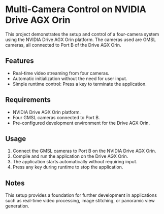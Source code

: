 # Multi-Camera Control on NVIDIA Drive AGX Orin

This project demonstrates the setup and control of a four-camera system using the NVIDIA Drive AGX Orin platform. The cameras used are GMSL cameras, all connected to Port B of the Drive AGX Orin.

## Features
- Real-time video streaming from four cameras.
- Automatic initialization without the need for user input.
- Simple runtime control: Press a key to terminate the application.

## Requirements
- NVIDIA Drive AGX Orin platform.
- Four GMSL cameras connected to Port B.
- Pre-configured development environment for the Drive AGX Orin.

## Usage
1. Connect the GMSL cameras to Port B on the NVIDIA Drive AGX Orin.
2. Compile and run the application on the Drive AGX Orin.
3. The application starts automatically without requiring input.
4. Press any key during runtime to stop the application.

## Notes
This setup provides a foundation for further development in applications such as real-time video processing, image stitching, or panoramic view generation.

